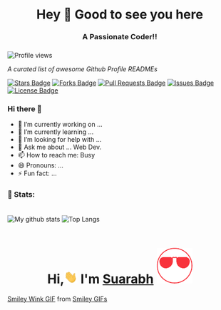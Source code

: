 <h1 align="center">Hey 👋 Good to see you here</h1>
<h3 align="center">A Passionate Coder!!</h3>

###
![Profile views](https://gpvc.arturio.dev/suarabhsuman)


<i>A curated list of awesome Github Profile READMEs</i>

<a href="https://github.com/suarabhsuman/awesome-github-profile-readme/stargazers"><img src="https://img.shields.io/github/stars/suarabhsuman/awesome-github-profile-readme" alt="Stars Badge"/></a>
<a href="https://github.com/suarabhsuman/awesome-github-profile-readme/network/members"><img src="https://img.shields.io/github/forks/suarabhsuman/awesome-github-profile-readme" alt="Forks Badge"/></a>
<a href="https://github.com/suarabhsuman/awesome-github-profile-readme/pulls"><img src="https://img.shields.io/github/issues-pr/suarabhsuman/awesome-github-profile-readme" alt="Pull Requests Badge"/></a>
<a href="https://github.com/suarabhsuman/awesome-github-profile-readme/issues"><img src="https://img.shields.io/github/issues/suarabhsuman/awesome-github-profile-readme" alt="Issues Badge"/></a>
<a href="https://github.com/suarabhsuman/awesome-github-profile-readme/blob/master/LICENSE"><img src="https://img.shields.io/github/license/suarabhsuman/awesome-github-profile-readme?color=2b9348" alt="License Badge"/></a>

### Hi there 👋




- 🔭 I’m currently working on ...
- 🌱 I’m currently learning ...
- 🤔 I’m looking for help with ... 
- 💬 Ask me about ... Web Dev.
- 📫 How to reach me: Busy
- 😄 Pronouns: ...
- ⚡ Fun fact: ...

### 📶 Stats:<br><br>
![My github stats](https://github-readme-stats.vercel.app/api?username=suarabhsuman&show_icons=true&title_color=fff&icon_color=79ff97&text_color=9f9f9f&bg_color=151515&count_private=true&width=40%&align=left) ![Top Langs](https://github-readme-stats.vercel.app/api/top-langs/?username=suarabhsuman&theme=dark&layout=compact&align=right&width=40%)
<br>
<br>

# <h1 align="center">Hi,<img src="https://raw.githubusercontent.com/ABSphreak/ABSphreak/master/gifs/Hi.gif" width="30px" /> I'm <a href="https://tonynguyenit18.github.io/">Suarabh<a> <img width="80" src="https://raw.githubusercontent.com/tonynguyenit18/tonynguyenit18/main/static/happy-face.gif"></h1>


<div class="tenor-gif-embed" data-postid="12468549" data-share-method="host" data-width="100%" data-aspect-ratio="1.0"><a href="https://tenor.com/view/smiley-wink-gif-12468549">Smiley Wink GIF</a> from <a href="https://tenor.com/search/smiley-gifs">Smiley GIFs</a></div><script type="text/javascript" async src="https://tenor.com/embed.js"></script>

